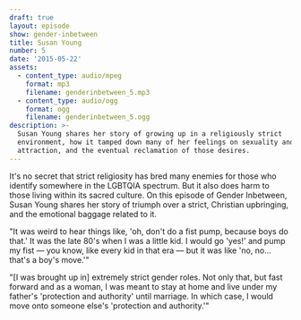 ```yaml
---
draft: true
layout: episode
show: gender-inbetween
title: Susan Young
number: 5
date: '2015-05-22'
assets:
  - content_type: audio/mpeg
    format: mp3
    filename: genderinbetween_5.mp3
  - content_type: audio/ogg
    format: ogg
    filename: genderinbetween_5.ogg
description: >-
  Susan Young shares her story of growing up in a religiously strict
  environment, how it tamped down many of her feelings on sexuality and
  attraction, and the eventual reclamation of those desires.
---
```

It's no secret that strict religiosity has bred many enemies for those who identify somewhere in the LGBTQIA spectrum. But it also does harm to those living within its sacred culture. On this episode of Gender Inbetween, Susan Young shares her story of triumph over a strict, Christian upbringing, and the emotional baggage related to it.

"It was weird to hear things like, 'oh, don't do a fist pump, because boys do that.' It was the late 80's when I was a little kid. I would go 'yes!' and pump my fist &mdash; you know, like every kid in that era &mdash; but it was like 'no, no... that's a boy's move.'"

"[I was brought up in] extremely strict gender roles. Not only that, but fast forward and as a woman, I was meant to stay at home and live under my father's 'protection and authority' until marriage. In which case, I would move onto someone else's 'protection and authority.'"